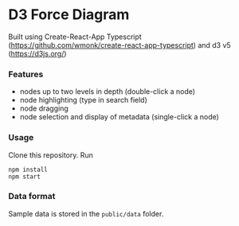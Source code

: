 # D3 Force Diagram

Built using Create-React-App Typescript (https://github.com/wmonk/create-react-app-typescript) and d3 v5 (https://d3js.org/)

### Features
-   nodes up to two levels in depth (double-click a node)
-   node highlighting (type in search field)
-   node dragging
-   node selection and display of metadata (single-click a node)

### Usage
Clone this repository. Run
```
npm install
npm start
```

### Data format
Sample data is stored in the `public/data` folder.